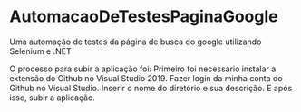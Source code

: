 # AutomacaoDeTestesPaginaGoogle
Uma automação de testes da página de busca do google utilizando Selenium e .NET

O processo para subir a aplicação foi:
Primeiro foi necessário instalar a extensão do Github no Visual Studio 2019.
Fazer login da minha conta do Github no Visual Studio.
Inserir o nome do diretório e sua descrição.
E após isso, subir a aplicação.
